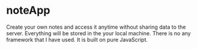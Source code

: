 # noteApp
Create your own notes and access it anytime without sharing data to the server. Everything will be stored in the your local machine.
There is no any framework that I have used. It is built on pure JavaScript.
